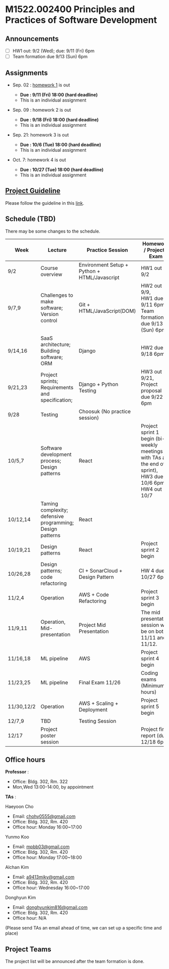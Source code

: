 # M1522.002400 Principles and Practices of Software Development

## Announcements
- [ ] HW1 out: 9/2 (Wed); due: 9/11 (Fri) 6pm
- [ ] Team formation due 9/13 (Sun) 6pm

## Assignments

- Sep. 02 : [homework 1](hw1) is out
  - **Due : 9/11 (Fri) 18:00 (hard deadline)**
  - This is an individual assignment

- Sep. 09 : homework 2 is out
  - **Due : 9/18 (Fri) 18:00 (hard deadline)**
  - This is an individual assignment

- Sep. 21: homework 3 is out
  - **Due : 10/6 (Tue) 18:00 (hard deadline)**
  - This is an individual assignment

- Oct. 7: homework 4 is out
  - **Due : 10/27 (Tue) 18:00 (hard deadline)**
  - This is an individual assignment

## [Project Guideline](project)

Please follow the guideline in this [link](project).

## Schedule (TBD)

There may be some changes to the schedule.

| Week  | Lecture | Practice Session | Homework / Project / Exam |
|-------|---------|------------------|---------------------------|
|9/2 | Course overview | Environment Setup + Python + HTML/Javascript | HW1 out 9/2 |
|9/7,9| Challenges to make software; Version control | Git + HTML/JavaScript(DOM) | HW2 out 9/9, <br/> HW1 due 9/11 6pm, <br/> Team formation due 9/13 (Sun) 6pm |
|9/14,16 | SaaS architecture; Building software; ORM | Django | HW2 due 9/18 6pm |
|9/21,23 | Project sprints; Requirements and specification;  | Django + Python Testing | HW3 out 9/21, <br/> Project proposal due 9/22 6pm |
|9/28 | Testing | Choosuk (No practice session) | |
|10/5,7 | Software development process; Design patterns | React | Project sprint 1 begin (bi-weekly meetings with TAs at the end of sprint), <br/> HW3 due 10/6 6pm, <br/> HW4 out 10/7 |
|10/12,14 | Taming complexity; defensive programming; Design patterns | React | |
|10/19,21 | Design patterns | React | Project sprint 2 begin |
|10/26,28 | Design patterns; code refactoring | CI + SonarCloud + Design Pattern | HW 4 due 10/27 6pm |
|11/2,4 | Operation | AWS + Code Refactoring | Project sprint 3 begin |
|11/9,11 | Operation, Mid-presentation | Project Mid Presentation | The mid presentation session will be on both 11/11 and 11/12. |
|11/16,18 | ML pipeline | AWS | Project sprint 4 begin |
|11/23,25 | ML pipeline | Final Exam 11/26 | Coding exams (Minimum 3 hours) |
|11/30,12/2 | Operation | AWS + Scaling + Deployment | Project sprint 5 begin |
|12/7,9 | TBD | Testing Session | |
|12/17 | Project poster session | | Project final report (due 12/18 6pm) |

## Office hours
**Professor** : 
  - Office: Bldg. 302, Rm. 322
  - Mon,Wed 13:00-14:00, by appointment

**TAs** :

Haeyoon Cho
  - Email: chohy0555@gmail.com
  - Office: Bldg. 302, Rm. 420
  - Office hour: Monday 16:00~17:00

Yunmo Koo
  - Email: mpbb03@gmail.com
  - Office: Bldg. 302, Rm. 420
  - Office hour: Monday 17:00~18:00

Alchan Kim
  - Email: a9413miky@gmail.com
  - Office: Bldg. 302, Rm. 420
  - Office hour: Wednesday 16:00~17:00 

Donghyun Kim
  - Email: donghyunkim816@gmail.com
  - Office: Bldg. 302, Rm. 420
  - Office hour: N/A

(Please send TAs an email ahead of time, we can set up a specific time and place)

## Project Teams
The project list will be announced after the team formation is done.

